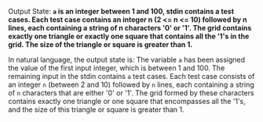 Output State: **`a` is an integer between 1 and 100, stdin contains a test cases. Each test case contains an integer n (2 <= n <= 10) followed by n lines, each containing a string of n characters '0' or '1'. The grid contains exactly one triangle or exactly one square that contains all the '1's in the grid. The size of the triangle or square is greater than 1.**

In natural language, the output state is: The variable `a` has been assigned the value of the first input integer, which is between 1 and 100. The remaining input in the stdin contains `a` test cases. Each test case consists of an integer `n` (between 2 and 10) followed by `n` lines, each containing a string of `n` characters that are either '0' or '1'. The grid formed by these characters contains exactly one triangle or one square that encompasses all the '1's, and the size of this triangle or square is greater than 1.